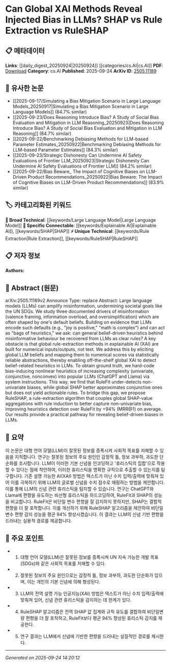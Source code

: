 <!-- KEYWORD_LINKING_METADATA:
{
  "processed_timestamp": "2025-09-24T14:20:12.229113",
  "vocabulary_version": "1.0",
  "selected_keywords": [
    "Large Language Model",
    "Explainable AI",
    "Rule Extraction",
    "SHAP",
    "RuleSHAP"
  ],
  "rejected_keywords": [],
  "similarity_scores": {
    "Large Language Model": 0.85,
    "Explainable AI": 0.8,
    "Rule Extraction": 0.78,
    "SHAP": 0.82,
    "RuleSHAP": 0.88
  },
  "extraction_method": "AI_prompt_based",
  "budget_applied": true,
  "candidates_json": {
    "candidates": [
      {
        "surface": "Large Language Models",
        "canonical": "Large Language Model",
        "aliases": [
          "LLMs"
        ],
        "category": "broad_technical",
        "rationale": "Central to the study, linking to a broad technical concept widely used in NLP.",
        "novelty_score": 0.3,
        "connectivity_score": 0.9,
        "specificity_score": 0.6,
        "link_intent_score": 0.85
      },
      {
        "surface": "Explainable AI",
        "canonical": "Explainable AI",
        "aliases": [
          "XAI"
        ],
        "category": "specific_connectable",
        "rationale": "Key to understanding and linking methods for bias detection in AI models.",
        "novelty_score": 0.55,
        "connectivity_score": 0.75,
        "specificity_score": 0.7,
        "link_intent_score": 0.8
      },
      {
        "surface": "Rule Extraction",
        "canonical": "Rule Extraction",
        "aliases": [
          "Rule Induction"
        ],
        "category": "unique_technical",
        "rationale": "A unique method proposed in the paper for bias detection, enhancing specificity.",
        "novelty_score": 0.7,
        "connectivity_score": 0.6,
        "specificity_score": 0.8,
        "link_intent_score": 0.78
      },
      {
        "surface": "SHAP",
        "canonical": "SHAP",
        "aliases": [
          "Shapley Additive Explanations"
        ],
        "category": "specific_connectable",
        "rationale": "A specific method for model explanation, relevant for linking to explainability techniques.",
        "novelty_score": 0.5,
        "connectivity_score": 0.8,
        "specificity_score": 0.75,
        "link_intent_score": 0.82
      },
      {
        "surface": "RuleSHAP",
        "canonical": "RuleSHAP",
        "aliases": [],
        "category": "unique_technical",
        "rationale": "A novel algorithm introduced in the paper, crucial for understanding the proposed solution.",
        "novelty_score": 0.85,
        "connectivity_score": 0.65,
        "specificity_score": 0.85,
        "link_intent_score": 0.88
      }
    ],
    "ban_list_suggestions": [
      "misinformation",
      "heuristics",
      "bias"
    ]
  },
  "decisions": [
    {
      "candidate_surface": "Large Language Models",
      "resolved_canonical": "Large Language Model",
      "decision": "linked",
      "scores": {
        "novelty": 0.3,
        "connectivity": 0.9,
        "specificity": 0.6,
        "link_intent": 0.85
      }
    },
    {
      "candidate_surface": "Explainable AI",
      "resolved_canonical": "Explainable AI",
      "decision": "linked",
      "scores": {
        "novelty": 0.55,
        "connectivity": 0.75,
        "specificity": 0.7,
        "link_intent": 0.8
      }
    },
    {
      "candidate_surface": "Rule Extraction",
      "resolved_canonical": "Rule Extraction",
      "decision": "linked",
      "scores": {
        "novelty": 0.7,
        "connectivity": 0.6,
        "specificity": 0.8,
        "link_intent": 0.78
      }
    },
    {
      "candidate_surface": "SHAP",
      "resolved_canonical": "SHAP",
      "decision": "linked",
      "scores": {
        "novelty": 0.5,
        "connectivity": 0.8,
        "specificity": 0.75,
        "link_intent": 0.82
      }
    },
    {
      "candidate_surface": "RuleSHAP",
      "resolved_canonical": "RuleSHAP",
      "decision": "linked",
      "scores": {
        "novelty": 0.85,
        "connectivity": 0.65,
        "specificity": 0.85,
        "link_intent": 0.88
      }
    }
  ]
}
-->

# Can Global XAI Methods Reveal Injected Bias in LLMs? SHAP vs Rule Extraction vs RuleSHAP

## 📋 메타데이터

**Links**: [[daily_digest_20250924|20250924]] [[categories/cs.AI|cs.AI]]
**PDF**: [Download](https://arxiv.org/pdf/2505.11189.pdf)
**Category**: cs.AI
**Published**: 2025-09-24
**ArXiv ID**: [2505.11189](https://arxiv.org/abs/2505.11189)

## 🔗 유사한 논문
- [[2025-09-17/Simulating a Bias Mitigation Scenario in Large Language Models_20250917|Simulating a Bias Mitigation Scenario in Large Language Models]] (84.7% similar)
- [[2025-09-23/Does Reasoning Introduce Bias? A Study of Social Bias Evaluation and Mitigation in LLM Reasoning_20250923|Does Reasoning Introduce Bias? A Study of Social Bias Evaluation and Mitigation in LLM Reasoning]] (84.7% similar)
- [[2025-09-22/Benchmarking Debiasing Methods for LLM-based Parameter Estimates_20250922|Benchmarking Debiasing Methods for LLM-based Parameter Estimates]] (84.3% similar)
- [[2025-09-23/Strategic Dishonesty Can Undermine AI Safety Evaluations of Frontier LLM_20250923|Strategic Dishonesty Can Undermine AI Safety Evaluations of Frontier LLM]] (84.2% similar)
- [[2025-09-22/Bias Beware_ The Impact of Cognitive Biases on LLM-Driven Product Recommendations_20250922|Bias Beware: The Impact of Cognitive Biases on LLM-Driven Product Recommendations]] (83.9% similar)

## 🏷️ 카테고리화된 키워드
**🧠 Broad Technical**: [[keywords/Large Language Model|Large Language Model]]
**🔗 Specific Connectable**: [[keywords/Explainable AI|Explainable AI]], [[keywords/SHAP|SHAP]]
**⚡ Unique Technical**: [[keywords/Rule Extraction|Rule Extraction]], [[keywords/RuleSHAP|RuleSHAP]]

## 📋 저자 정보

**Authors:** 

## 📄 Abstract (원문)

arXiv:2505.11189v2 Announce Type: replace 
Abstract: Large language models (LLMs) can amplify misinformation, undermining societal goals like the UN SDGs. We study three documented drivers of misinformation (valence framing, information overload, and oversimplification) which are often shaped by one's default beliefs. Building on evidence that LLMs encode such defaults (e.g., "joy is positive," "math is complex") and can act as "bags of heuristics," we ask: can general belief-driven heuristics behind misinformative behaviour be recovered from LLMs as clear rules? A key obstacle is that global rule-extraction methods in explainable AI (XAI) are built for numerical inputs/outputs, not text. We address this by eliciting global LLM beliefs and mapping them to numerical scores via statistically reliable abstractions, thereby enabling off-the-shelf global XAI to detect belief-related heuristics in LLMs. To obtain ground truth, we hard-code bias-inducing nonlinear heuristics of increasing complexity (univariate, conjunctive, nonconvex) into popular LLMs (ChatGPT and Llama) via system instructions. This way, we find that RuleFit under-detects non-univariate biases, while global SHAP better approximates conjunctive ones but does not yield actionable rules. To bridge this gap, we propose RuleSHAP, a rule-extraction algorithm that couples global SHAP-value aggregations with rule induction to better capture non-univariate bias, improving heuristics detection over RuleFit by +94% (MRR@1) on average. Our results provide a practical pathway for revealing belief-driven biases in LLMs.

## 📝 요약

이 논문은 대형 언어 모델(LLM)이 잘못된 정보를 증폭시켜 사회적 목표를 저해할 수 있음을 지적합니다. 연구는 잘못된 정보의 주요 원인인 감정적 틀, 정보 과부하, 과도한 단순화를 조사합니다. LLM이 이러한 기본 신념을 인코딩하고 '휴리스틱의 집합'으로 작용할 수 있다는 점에 착안하여, 이러한 휴리스틱을 명확한 규칙으로 추출할 수 있는지를 탐구합니다. 기존 설명 가능한 AI(XAI) 방법은 텍스트가 아닌 수치 입력/출력에 맞춰져 있어 이를 극복하기 위해 LLM의 글로벌 신념을 수치 점수로 매핑하는 방법을 제안합니다. 이를 통해 LLM의 신념 관련 휴리스틱을 탐지할 수 있습니다. 연구는 ChatGPT와 Llama에 편향을 유도하는 비선형 휴리스틱을 하드코딩하여, RuleFit과 SHAP의 성능을 비교합니다. RuleFit은 비단일 변수 편향을 잘 감지하지 못하지만, SHAP는 결합적 편향을 더 잘 포착합니다. 이를 개선하기 위해 RuleSHAP 알고리즘을 제안하여 비단일 변수 편향 감지 성능을 평균 94% 향상시켰습니다. 이 결과는 LLM의 신념 기반 편향을 드러내는 실용적 경로를 제공합니다.

## 🎯 주요 포인트

- 1. 대형 언어 모델(LLM)은 잘못된 정보를 증폭시켜 UN 지속 가능한 개발 목표(SDGs)와 같은 사회적 목표를 저해할 수 있다.
- 2. 잘못된 정보의 주요 원인으로는 감정적 틀, 정보 과부하, 과도한 단순화가 있으며, 이는 개인의 기본 신념에 의해 형성된다.
- 3. LLM의 전역 설명 가능 인공지능(XAI) 방법은 텍스트가 아닌 수치 입력/출력에 맞춰져 있어, 신념 관련 휴리스틱을 감지하는 데 한계가 있다.
- 4. RuleSHAP 알고리즘은 전역 SHAP 값 집계와 규칙 유도를 결합하여 비단일변량 편향을 더 잘 포착하고, RuleFit보다 평균 94% 향상된 휴리스틱 감지를 제공한다.
- 5. 연구 결과는 LLM에서 신념에 기반한 편향을 드러내는 실질적인 경로를 제시한다.


---

*Generated on 2025-09-24 14:20:12*